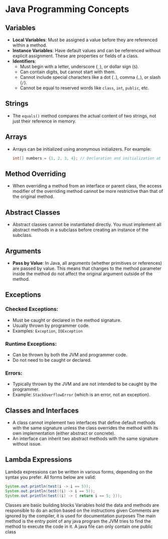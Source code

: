 # Java Programming Concepts

## Variables

- **Local Variables**: Must be assigned a value before they are referenced within a method.
- **Instance Variables**: Have default values and can be referenced without explicit assignment. These are properties or fields of a class.
- **Identifiers**:
  - Must begin with a letter, underscore (`_`), or dollar sign (`$`).
  - Can contain digits, but cannot start with them.
  - Cannot include special characters like a dot (`.`), comma (`,`), or slash (`/`).
  - Cannot be equal to reserved words like `class`, `int`, `public`, etc.

## Strings

- The `equals()` method compares the actual content of two strings, not just their reference in memory.

## Arrays

- Arrays can be initialized using anonymous initializers. For example:
  ```java
  int[] numbers = {1, 2, 3, 4}; // Declaration and initialization at the same time.
  ```

## Method Overriding

- When overriding a method from an interface or parent class, the access modifier of the overriding method cannot be more restrictive than that of the original method.

## Abstract Classes

- Abstract classes cannot be instantiated directly. You must implement all abstract methods in a subclass before creating an instance of the subclass.

## Arguments

- **Pass by Value**: In Java, all arguments (whether primitives or references) are passed by value. This means that changes to the method parameter inside the method do not affect the original argument outside of the method.

## Exceptions

### Checked Exceptions:

- Must be caught or declared in the method signature.
- Usually thrown by programmer code.
- Examples: `Exception`, `IOException`

### Runtime Exceptions:

- Can be thrown by both the JVM and programmer code.
- Do not need to be caught or declared.

### Errors:

- Typically thrown by the JVM and are not intended to be caught by the programmer.
- Example: `StackOverflowError` (which is an error, not an exception).

## Classes and Interfaces

- A class cannot implement two interfaces that define default methods with the same signature unless the class overrides the method with its own implementation (either abstract or concrete).
- An interface can inherit two abstract methods with the same signature without issue.

## Lambda Expressions

Lambda expressions can be written in various forms, depending on the syntax you prefer. All forms below are valid:

```java
System.out.println(test(i -> i == 5));
System.out.println(test((i) -> i == 5));
System.out.println(test((i) -> { return i == 5; }));

```

Classes are basic building blocks
Variables hold the data and methods are responsible to do an action based on the instructions given
Comments are ignored by the compiler, it is used for documentation purposes
The main method is the entry point of any java program the JVM tries to find the method to execute the code in it.
A java file can only contain one public class
